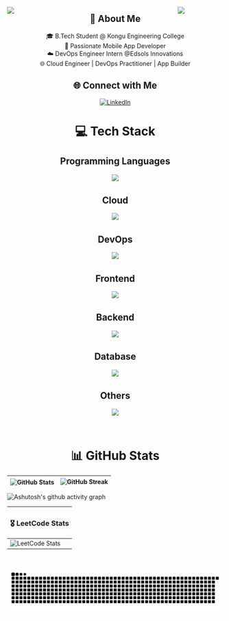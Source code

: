 <img align="left" src="https://user-images.githubusercontent.com/65187002/144930161-2f783401-8d27-4fdf-a2f7-cc0ba32f1f1f.gif" width="21%" style="display:inline;"><img align="right" src="https://user-images.githubusercontent.com/65187002/144930161-2f783401-8d27-4fdf-a2f7-cc0ba32f1f1f.gif" width="21%" style="display:inline;">

<h2 align="center">💫 About Me</h2>

<p align="center">
🎓 B.Tech Student @ Kongu Engineering College<br>
📱 Passionate Mobile App Developer<br>
☁️ DevOps Engineer Intern @Edsols Innovations <br>
🌐 Cloud Engineer | DevOps Practitioner | App Builder<br>
</p>


<h2 align="center">🌐 Connect with Me</h2>

<p align="center">
  <a href="https://linkedin.com/in/dharshanprakash" target="_blank">
    <img src="https://img.shields.io/badge/LinkedIn-%230077B5.svg?logo=linkedin&logoColor=white" alt="LinkedIn" />
  </a>
</p>
    

<h1 align = "center"> 💻 Tech Stack</h1>
<h2 align="center">Programming Languages</h2>
<p align="center">
  <a><img src="https://skillicons.dev/icons?i=python,java,c,dart" /></a>
</p>


<h2 align="center">Cloud</h2>
<p align = "center">
  <a><img src="https://skillicons.dev/icons?i=aws,firebase" /></a>
</p>

<h2 align="center">DevOps</h2>
<p align = "center">
  <a><img src="https://skillicons.dev/icons?i=jenkins,githubactions,terraform,kubernetes,docker,grafana,prometheus" /></a>
</p>

<h2 align="center">Frontend</h2>
<p align = "center">
  <a><img src="https://skillicons.dev/icons?i=html,css,react,flutter" /></a>
</p>

<h2 align="center">Backend</h2>
<p align = "center">
  <a><img src="https://skillicons.dev/icons?i=nodejs,express,flask" /></a>
</p>

<h2 align="center">Database</h2>
<p align = "center">
  <a><img src="https://skillicons.dev/icons?i=mongodb,mysql" /></a>
</p>

<h2 align="center">Others</h2>
<p align = "center">
  <a><img src="https://skillicons.dev/icons?i=linux,vscode,figma,blender" /></a>
</p>
<img src="https://www.animatedimages.org/data/media/562/animated-line-image-0386.gif" height="5" width="100%">

<div align="center">

# 📊 GitHub Stats




| <img align="center" src="https://github-readme-stats.vercel.app/api?username=DharshanPrakashP&count_private=true&show_icons=true&theme=nightowl&bg_color=0,000000,441350&title_color=c56a90&text_color=ffffff&rank_icon=github&hide=prs,issues,contribs&show=reviews,prs_merged,prs_merged_percentage" alt="GitHub Stats" />  |![GitHub Streak](https://github-readme-streak-stats.herokuapp.com?user=DharshanPrakashP&heme=nightowl&background=0,000000,441350&fire=ffeb95&ring=ffeb95&sideNums=ffffff&sideLabels=ffffff&dates=c56a90&currStreakNum=ffffff) |
|---------|---------|
</div>






![Ashutosh's github activity graph](https://github-readme-activity-graph.vercel.app/graph?username=DharshanPrakashP&theme=github-compact)
<br/>

<div align="center">

|  <div align="center" ><h3>🎖️ **LeetCode Stats** |
|---------|
|![LeetCode Stats](https://leetcard.jacoblin.cool/DharshanPrakash?theme=dark&font=Baloo%202&ext=heatmap)

</div>     


<img src="https://www.animatedimages.org/data/media/562/animated-line-image-0386.gif" height="5" width="100%">

<!--# ✍️ Random Dev Quote

![](https://quotes-github-readme.vercel.app/api?type=horizontal&theme=radical)
<img src="https://www.animatedimages.org/data/media/562/animated-line-image-0386.gif" height="5" width="100%">
-->


![snake gif](https://github.com/DharshanPrakashP/DharshanPrakashP/blob/output/github-snake-dark.svg)
<img src="https://www.animatedimages.org/data/media/562/animated-line-image-0386.gif" height="5" width="100%">
<br/>

<!-- # PortFolio Stats

 [![Netlify Status](https://api.netlify.com/api/v1/badges/1e09c9ce-210b-41ba-900b-ac504c75caae/deploy-status)](https://app.netlify.com/sites/dharshanprakash/deploys)
-->
<!--## 🎓 Postman API Fundamentals Student Expert

<a href="https://api.badgr.io/public/assertions/Z88v8ZBuSO-xtHLqObJ9KQ">
  <img src="https://api.badgr.io/public/assertions/Z88v8ZBuSO-xtHLqObJ9KQ/image" alt="Postman Badge" width="150"/>
</a>

**Awarded:** April 14, 2025  
[🔗 Verify Badge](https://badgecheck.io?url=https%3A%2F%2Fapi.badgr.io%2Fpublic%2Fassertions%2FZ88v8ZBuSO-xtHLqObJ9KQ%3Fidentity__email%3Ddharshanprakasherode%2540gmail.com)

<!-- Proudly created with GPRM ( https://gprm.itsvg.in ) -->

